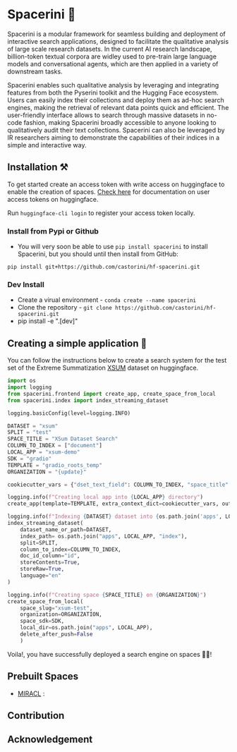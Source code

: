 # Spacerini 🦄

Spacerini is a modular framework for seamless building and deployment of interactive search applications, designed to facilitate the qualitative analysis of large scale research datasets.
In the current AI research landscape, billion-token textual corpora are widley used to pre-train large language models and conversational agents, which are then applied in a variety of downstream tasks.

Spacerini enables such qualitative analysis by leveraging and integrating features from both the Pyserini toolkit and the Hugging Face ecosystem. Users can easily index their collections and deploy them as ad-hoc search engines, making the retrieval of relevant data points quick and efficient. The user-friendly interface allows to search through massive datasets in no-code fashion, making Spacerini broadly accessible to anyone looking to qualitatively audit their text collections. Spacerini can also be leveraged by IR researchers aiming to demonstrate the capabilities of their indices in a simple and interactive way.

## Installation ⚒️

To get started create an access token with write access on huggingface to enable the creation of spaces. [Check here](https://huggingface.co/docs/hub/security-tokens) for documentation on user access tokens on huggingface.

Run `huggingface-cli login` to register your access token locally.

### Install from Pypi or Github

- You will very soon be able to use `pip install spacerini` to install Spacerini, but you should until then install from GitHub:

`pip install git+https://github.com/castorini/hf-spacerini.git`

### Dev Install

- Create a virual environment - `conda create --name spacerini`
- Clone the repository - `git clone https://github.com/castorini/hf-spacerini.git`
- pip install -e ".[dev]"

## Creating a simple application 🔎

You can follow the instructions below to create a search system for the test set of the Extreme Summatization [XSUM](https://huggingface.co/datasets/xsum) dataset on huggingface.

```python
import os
import logging
from spacerini.frontend import create_app, create_space_from_local
from spacerini.index import index_streaming_dataset

logging.basicConfig(level=logging.INFO)

DATASET = "xsum"
SPLIT = "test"
SPACE_TITLE = "XSum Dataset Search"
COLUMN_TO_INDEX = ["document"]
LOCAL_APP = "xsum-demo"
SDK = "gradio"
TEMPLATE = "gradio_roots_temp"
ORGANIZATION = "{update}"

cookiecutter_vars = {"dset_text_field": COLUMN_TO_INDEX, "space_title": SPACE_TITLE "local_app":LOCAL_APP,m"space_description": "This is a demo of Spacerini using the XSum dataset.", "dataset_name": "xsum"}

logging.info(f"Creating local app into {LOCAL_APP} directory")
create_app(template=TEMPLATE, extra_context_dict=cookiecutter_vars, output_dir="apps")

logging.info(f"Indexing {DATASET} dataset into {os.path.join('apps', LOCAL_APP, 'index')}")
index_streaming_dataset(
    dataset_name_or_path=DATASET,
    index_path= os.path.join("apps", LOCAL_APP, "index"),
    split=SPLIT,
    column_to_index=COLUMN_TO_INDEX,
    doc_id_column="id",
    storeContents=True,
    storeRaw=True,
    language="en"
)

logging.info(f"Creating space {SPACE_TITLE} on {ORGANIZATION}")
create_space_from_local(
    space_slug="xsum-test",
    organization=ORGANIZATION,
    space_sdk=SDK,
    local_dir=os.path.join("apps", LOCAL_APP),
    delete_after_push=False
    )
```
Voila!, you have successfully deployed a search engine on spaces 🤩🥳! 

## Prebuilt Spaces

- [MIRACL]() :

## Contribution 

## Acknowledgement
